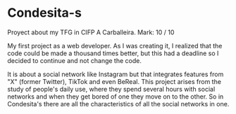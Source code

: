 # Condesita-s
Proyect about my TFG in CIFP A Carballeira. Mark: 10 / 10

My first project as a web developer. As I was creating it, I realized that the code could be made a thousand times better, but this had a deadline so I decided to continue and not change the code.

It is about a social network like Instagram but that integrates features from "X" (former Twitter), TikTok and even BeReal. This project arises from the study of people's daily use, where they spend several hours with social networks and when they get bored of one they move on to the other. So in Condesita's there are all the characteristics of all the social networks in one.
